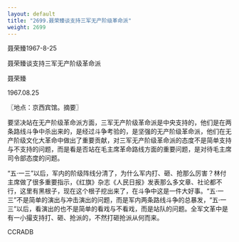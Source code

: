 ```yaml
---
layout: default
title: "2699.聂荣臻谈支持三军无产阶级革命派"
weight: 2699
---
```


聂荣臻1967-8-25

聂荣臻谈支持三军无产阶级革命派

聂荣臻

1967.08.25

〖地点：京西宾馆。摘要〗

要坚决站在无产阶级革命派方面，三军无产阶级革命派是中央支持的，他们是在两条路线斗争中杀出来的，是经过斗争考验的，是坚强的无产阶级革命派，他们在无产阶级文化大革命中做出了重要贡献，对三军无产阶级革命派的态度不是简单支持与不支持的问题，而是看是否站在毛主席革命路线方面的重要问题，是对待毛主席司令部态度的问题。

“五·一三”以后，军内的阶级阵线分清了，为什么军内打、砸、抢那么厉害？林付主席做了很多重要指示，《红旗》杂志《人民日报》发表那么多文章、社论都不行，这里有黑根子，现在这个根子挖出来了，在斗争中这是一件大好事。“五·一三”不是简单的演出与冲击演出的问题，而是军内两条路线斗争的总暴发，“五·一三”以后，看演出的也不是简单的看戏与不看戏，而是站队的问题。全军文革中是有一小撮支持打、砸、抢派的，不然打砸抢派从何而来。

CCRADB

